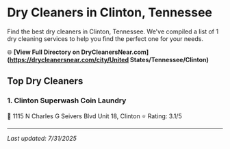 # Dry Cleaners in Clinton, Tennessee

Find the best dry cleaners in Clinton, Tennessee. We've compiled a list of 1 dry cleaning services to help you find the perfect one for your needs.

🌐 **[View Full Directory on DryCleanersNear.com](https://drycleanersnear.com/city/United States/Tennessee/Clinton)**

## Top Dry Cleaners

### 1. Clinton Superwash Coin Laundry
📍 1115 N Charles G Seivers Blvd Unit 18, Clinton
⭐ Rating: 3.1/5


---

*Last updated: 7/31/2025*
